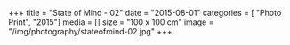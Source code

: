 +++
title = "State of Mind - 02"
date = "2015-08-01"
categories = [ "Photo Print", "2015"]
media = []
size = "100 x 100 cm"
image = "/img/photography/stateofmind-02.jpg"
+++
